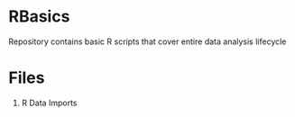 # RBasics
Repository contains basic R scripts that cover entire data analysis lifecycle

# Files
1. R Data Imports
